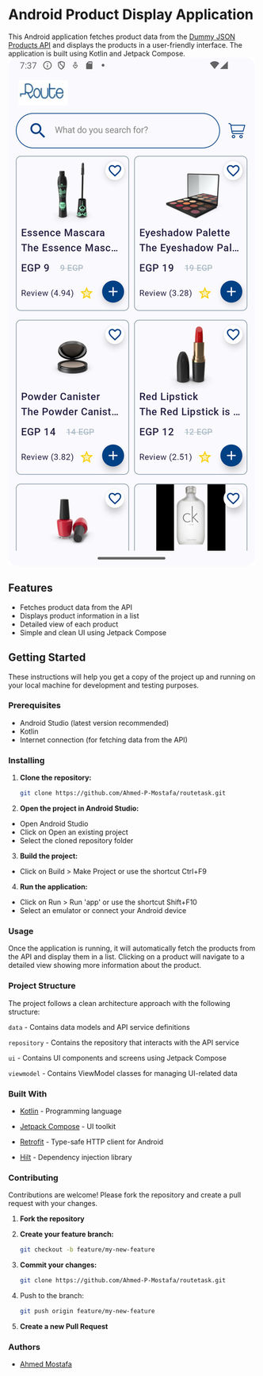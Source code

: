 # Android Product Display Application

This Android application fetches product data from the [Dummy JSON Products API](https://dummyjson.com/products) and displays the products in a user-friendly interface. The application is built using Kotlin and Jetpack Compose.
![App Screenshot](Screenshot_20240714_193808.png)
## Features

- Fetches product data from the API
- Displays product information in a list
- Detailed view of each product
- Simple and clean UI using Jetpack Compose

## Getting Started

These instructions will help you get a copy of the project up and running on your local machine for development and testing purposes.

### Prerequisites

- Android Studio (latest version recommended)
- Kotlin
- Internet connection (for fetching data from the API)

### Installing

1. **Clone the repository:**

   ```sh
   git clone https://github.com/Ahmed-P-Mostafa/routetask.git
2. **Open the project in Android Studio:**

 - Open Android Studio
 - Click on Open an existing project
 - Select the cloned repository folder

3. **Build the project:**

- Click on Build > Make Project or use the shortcut Ctrl+F9

4. **Run the application:**

- Click on Run > Run 'app' or use the shortcut Shift+F10
- Select an emulator or connect your Android device
### Usage
Once the application is running, it will automatically fetch the products from the API and display them in a list. Clicking on a product will navigate to a detailed view showing more information about the product.

### Project Structure
The project follows a clean architecture approach with the following structure:

`data` - Contains data models and API service definitions

`repository` - Contains the repository that interacts with the API service

`ui` - Contains UI components and screens using Jetpack Compose

`viewmodel` - Contains ViewModel classes for managing UI-related data
### Built With

- [Kotlin](https://kotlinlang.org/) - Programming language

- [Jetpack Compose](https://developer.android.com/jetpack/compose) - UI toolkit

- [Retrofit](https://square.github.io/retrofit/) - Type-safe HTTP client for Android

- [Hilt](https://developer.android.com/training/dependency-injection/hilt-android) - Dependency injection library

### Contributing
Contributions are welcome! Please fork the repository and create a pull request with your changes.

1. **Fork the repository**

2. **Create your feature branch:**

   ```sh
   git checkout -b feature/my-new-feature
3. **Commit your changes:**

   ```sh
   git clone https://github.com/Ahmed-P-Mostafa/routetask.git
4. Push to the branch:

   ```sh
   git push origin feature/my-new-feature
5. **Create a new Pull Request**

### Authors
- [Ahmed Mostafa](https://github.com/Ahmed-P-Mostafa/)





